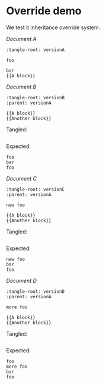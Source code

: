 Override demo
=============

We test it inheritance override system.

*Document A*

```{lit-setup}
:tangle-root: versionA
```

```{lit} A block
foo
```

```{lit} Another block
bar
{{A block}}
```

*Document B*

```{lit-setup}
:tangle-root: versionB
:parent: versionA
```

```{lit} Result block
{{A block}}
{{Another block}}
```

Tangled:

```{tangle} Result block
```

Expected:

```
foo
bar
foo
```

*Document C*

```{lit-setup}
:tangle-root: versionC
:parent: versionA
```

```{lit} A block (replace)
new foo
```

```{lit} Result block
{{A block}}
{{Another block}}
```

Tangled:

```{tangle} Result block
```

Expected:

```
new foo
bar
foo
```

*Document D*

```{lit-setup}
:tangle-root: versionD
:parent: versionA
```

```{lit} A block (append)
more foo
```

```{lit} Result block
{{A block}}
{{Another block}}
```

Tangled:

```{tangle} Result block
```

Expected:

```
foo
more foo
bar
foo
```
